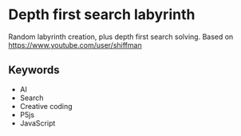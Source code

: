 # Depth first search labyrinth

Random labyrinth creation, plus depth first search solving. Based on https://www.youtube.com/user/shiffman

## Keywords

- AI
- Search
- Creative coding
- P5js
- JavaScript
